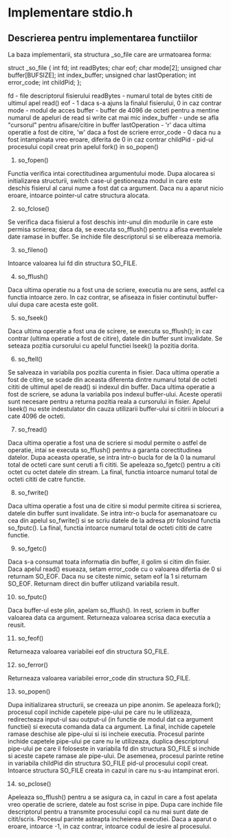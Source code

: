 # Implementare stdio.h
## Descrierea pentru implementarea functiilor

La baza implementarii, sta structura _so_file care are urmatoarea forma:

struct _so_file {
	int fd;
	int readBytes;
	char eof;
	char mode[2];
	unsigned char buffer[BUFSIZE];
	int index_buffer;
	unsigned char lastOperation;
	int error_code;
	int childPid;
};

fd - file descriptorul fisierului
readBytes - numarul total de bytes cititi de ultimul apel read()
eof - 1 daca s-a ajuns la finalul fisierului, 0 in caz contrar
mode - modul de acces
buffer - buffer de 4096 de octeti pentru a mentine numarul de apeluri de read si write cat mai mic
index_buffer - unde se afla "cursorul" pentru afisare/citire in buffer
lastOperation - 'r' daca ultima operatie a fost de citire, 'w' daca a fost de scriere
error_code - 0 daca nu a fost intampinata vreo eroare, diferita de 0 in caz contrar
childPid - pid-ul procesului copil creat prin apelul fork() in so_popen()

1. so_fopen()

Functia verifica intai corectitudinea argumentului mode.
Dupa alocarea si initializarea structurii, switch case-ul gestioneaza modul in care este deschis fisierul al carui nume a fost dat ca argument. Daca nu a aparut nicio eroare, intoarce pointer-ul catre structura alocata.

2. so_fclose()

Se verifica daca fisierul a fost deschis intr-unul din modurile in care este permisa scrierea; daca da, se executa so_fflush() pentru a afisa eventualele date ramase in buffer.
Se inchide file descriptorul si se elibereaza memoria.

3. so_fileno()

Intoarce valoarea lui fd din structura SO_FILE.

4. so_fflush()

Daca ultima operatie nu a fost una de scriere, executia nu are sens, astfel ca functia intoarce zero. In caz contrar, se afiseaza in fisier continutul buffer-ului dupa care acesta este golit.

5. so_fseek()

Daca ultima operatie a fost una de scirere, se executa so_fflush(); in caz contrar (ultima operatie a fost de citire), datele din buffer sunt invalidate. Se seteaza pozitia cursorului cu apelul functiei lseek() la pozitia dorita.

6. so_ftell()

Se salveaza in variabila pos pozitia curenta in fisier. Daca ultima operatie a fost de citire, se scade din aceasta diferenta dintre numarul total de octeti cititi de ultimul apel de read() si indexul din buffer.
Daca ultima operatie a fost de scriere, se aduna la variabila pos indexul buffer-ului. Aceste operatii sunt necesare pentru a returna pozitia reala a cursorului in fisier. Apelul lseek() nu este indestulator din cauza utilizarii buffer-ului si citirii in blocuri a cate 4096 de octeti.

7. so_fread()

Daca ultima operatie a fost una de scriere si modul permite o astfel de operatie, intai se executa so_fflush() pentru a garanta corectitudinea datelor.
Dupa aceasta operatie, se intra intr-o bucla for de la 0 la numarul total de octeti care sunt ceruti a fi cititi. Se apeleaza so_fgetc() pentru a citi octet cu octet datele din stream.
La final, functia intoarce numarul total de octeti cititi de catre functie.

8. so_fwrite()

Daca ultima operatie a fost una de citire si modul permite citirea si scrierea, datele din buffer sunt invalidate. Se intra intr-o bucla for asemanatoare cu cea din apelul so_fwrite() si se scriu datele de la adresa ptr folosind functia so_fputc().
La final, functia intoarce numarul total de octeti cititi de catre functie.

9. so_fgetc()

Daca s-a consumat toata informatia din buffer, il golim si citim din fisier. Daca apelul read() esueaza, setam error_code cu o valoarea difertia de 0 si returnam SO_EOF. Daca nu se citeste nimic, setam eof la 1 si returnam SO_EOF. Returnam direct din buffer utilizand variabila result.

10. so_fputc()

Daca buffer-ul este plin, apelam so_fflush(). In rest, scriem in buffer valoarea data ca argument. Returneaza valoarea scrisa daca executia a reusit.

11. so_feof()

Returneaza valoarea variabilei eof din structura SO_FILE.

12. so_ferror()

Returneaza valoarea variabilei error_code din structura SO_FILE.

13. so_popen()

Dupa initializarea structurii, se creeaza un pipe anonim. Se apeleaza fork(); procesul copil inchide capetele pipe-ului pe care nu le utilizeaza, redirecteaza input-ul sau output-ul (in functie de modul dat ca argument functiei) si executa comanda data ca argument. La final, inchide capetele ramase deschise ale pipe-ului si isi incheie executia.
Procesul parinte inchide capetele pipe-ului pe care nu le utilizeaza, duplica descriptorul pipe-ului pe care il foloseste in variabila fd din structura SO_FILE si inchide si aceste capete ramase ale pipe-ului. De asemenea, procesul parinte retine in variabila childPid din structura SO_FILE pid-ul procesului copil creat. Intoarce structura SO_FILE creata in cazul in care nu s-au intampinat erori.

14. so_pclose()

Apeleaza so_fflush() pentru a se asigura ca, in cazul in care a fost apelata vreo operatie de scriere, datele au fost scrise in pipe. Dupa care inchide file descriptorul pentru a transmite procesului copil ca nu mai sunt date de citit/scris. Procesul parinte asteapta incheierea executiei. Daca a aparut o eroare, intoarce -1, in caz contrar, intoarce codul de iesire al procesului.
